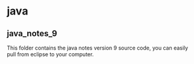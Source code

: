 # java

## java_notes_9
This folder contains the java notes version 9 source code, you can easily pull from eclipse to your computer.
